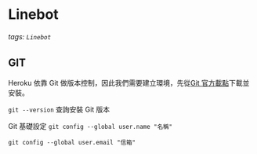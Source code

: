 # Linebot 
###### tags: `Linebot`

## GIT

Heroku 依靠 Git 做版本控制，因此我們需要建立環境，先從[Git 官方載點](https://git-scm.com/downloads)下載並安裝。

`git --version` 查詢安裝 Git 版本

Git 基礎設定
`git config --global user.name "名稱"` 

`git config --global user.email "信箱"`

